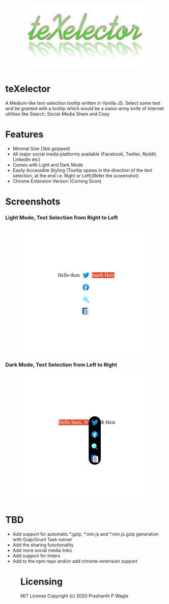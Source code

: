 <p align="center">
  <img src="https://github.com/prashanthwagle/teXelector/blob/master/screenshots/teXelector_logo.png" />
</p>

# teXelector

A Medium-like text-selection tooltip written in Vanilla JS.
Select some text and be granted with a tooltip which would be a swiss-army knife of internet utilities like Search, Social-Media Share and Copy

# Features

<ul>
  <li>Minimal Size (3kb gzipped)
  <li>All major social media platforms available (Facebook, Twitter, Reddit, LinkedIn etc)
  <li>Comes with Light and Dark Mode
  <li>Easily Accessible Styling (Tooltip spaws in the direction of the text selection, at the end i.e. Right or Left)(Refer the screenshot)
  <li>Chrome Extension Version (Coming Soon)
</ul>

# Screenshots

### Light Mode, Text Selection from Right to Left

<p align="center">
  <img src="https://github.com/prashanthwagle/teXelector/blob/master/screenshots/teXelector_light_r2l.png" />
</p>

### Dark Mode, Text Selection from Left to Right

<p align="center">
  <img src="https://github.com/prashanthwagle/teXelector/blob/master/screenshots/teXelector_dark_l2r.png" />
</p>

# TBD

<ul>
  <li> Add support for automatic *.gzip, *.min.js and *.min.js.gzip generation with Gulp/Grunt Task runner
  <li> Add the sharing functionality 
  <li> Add more social media links
  <li> Add support for linters
  <li> Add to the npm repo and/or add chrome-extension support
<ul>

# Licensing

MIT License
Copyright (c) 2020 Prashanth P Wagle
